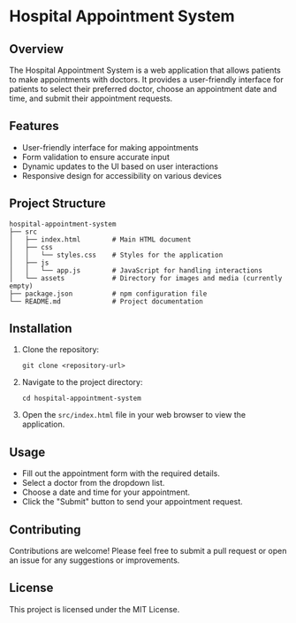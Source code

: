 # Hospital Appointment System

## Overview
The Hospital Appointment System is a web application that allows patients to make appointments with doctors. It provides a user-friendly interface for patients to select their preferred doctor, choose an appointment date and time, and submit their appointment requests.

## Features
- User-friendly interface for making appointments
- Form validation to ensure accurate input
- Dynamic updates to the UI based on user interactions
- Responsive design for accessibility on various devices

## Project Structure
```
hospital-appointment-system
├── src
│   ├── index.html        # Main HTML document
│   ├── css
│   │   └── styles.css    # Styles for the application
│   ├── js
│   │   └── app.js        # JavaScript for handling interactions
│   └── assets            # Directory for images and media (currently empty)
├── package.json          # npm configuration file
└── README.md             # Project documentation
```

## Installation
1. Clone the repository:
   ```
   git clone <repository-url>
   ```
2. Navigate to the project directory:
   ```
   cd hospital-appointment-system
   ```
3. Open the `src/index.html` file in your web browser to view the application.

## Usage
- Fill out the appointment form with the required details.
- Select a doctor from the dropdown list.
- Choose a date and time for your appointment.
- Click the "Submit" button to send your appointment request.

## Contributing
Contributions are welcome! Please feel free to submit a pull request or open an issue for any suggestions or improvements.

## License
This project is licensed under the MIT License.